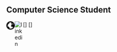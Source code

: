## Computer Science Student

[<img align="left" alt="portfolio" width="22px" src="https://raw.githubusercontent.com/iconic/open-iconic/master/svg/globe.svg" />]
[<img align="left" alt="linkedin" width="22px" src="https://cdn.jsdelivr.net/npm/simple-icons@v3/icons/linkedin.svg" />]
